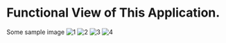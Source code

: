 # Functional View of This Application.

Some sample image
![1](https://github.com/Shakil-RU/Books_Application/blob/master/image/1.png)
![2](https://github.com/Shakil-RU/Books_Application/blob/master/image/2.png)
![3](https://github.com/Shakil-RU/Books_Application/blob/master/image/3.png)
![4](https://github.com/Shakil-RU/Books_Application/blob/master/image/4.png)
